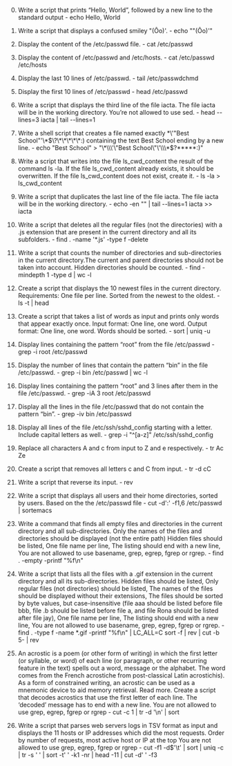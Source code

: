 0. Write a script that prints “Hello, World”, followed by a new line to the standard output - echo Hello, World


1. Write a script that displays a confused smiley "(Ôo)'. - echo "\"(Ôo)'"


2. Display the content of the /etc/passwd file. - cat /etc/passwd


3. Display the content of /etc/passwd and /etc/hosts. - cat /etc/passwd /etc/hosts


4. Display the last 10 lines of /etc/passwd. - tail /etc/passwdchmd


5. Display the first 10 lines of /etc/passwd - head /etc/passwd


6. Write a script that displays the third line of the file iacta. The file iacta will be in the working directory. You’re not allowed to use sed. - head --lines=3 iacta | tail --lines=1


7. Write a shell script that creates a file named exactly \*\\'"Best School"\'\\*$\?\*\*\*\*\*:) containing the text Best School ending by a new line. - echo "Best School" > "\*\\\'\"Best School\"\'\\\*$\?\*\*\*\*\*:)"


8. Write a script that writes into the file ls_cwd_content the result of the command ls -la. If the file ls_cwd_content already exists, it should be overwritten. If the file ls_cwd_content does not exist, create it. - ls -la > ls_cwd_content


9. Write a script that duplicates the last line of the file iacta. The file iacta will be in the working directory. - echo -en "" | tail --lines=1 iacta >> iacta


10. Write a script that deletes all the regular files (not the directories) with a .js extension that are present in the current directory and all its subfolders. - find . -name '*.js' -type f -delete


11. Write a script that counts the number of directories and sub-directories in the current directory.The current and parent directories should not be taken into account. Hidden directories should be counted. - find -mindepth 1 -type d | wc -l


12. Create a script that displays the 10 newest files in the current directory. Requirements: One file per line. Sorted from the newest to the oldest. - ls -t | head


13. Create a script that takes a list of words as input and prints only words that appear exactly once. Input format: One line, one word. Output format: One line, one word. Words should be sorted. - sort | uniq -u


14. Display lines containing the pattern “root” from the file /etc/passwd - grep -i root /etc/passwd


15. Display the number of lines that contain the pattern “bin” in the file /etc/passwd. - grep -i bin /etc/passwd | wc -l


16. Display lines containing the pattern “root” and 3 lines after them in the file /etc/passwd. - grep -iA 3 root /etc/passwd


17. Display all the lines in the file /etc/passwd that do not contain the pattern “bin”. - grep -iv bin /etc/passwd


18. Display all lines of the file /etc/ssh/sshd_config starting with a letter. Include capital letters as well. - grep -i "^[a-z]" /etc/ssh/sshd_config


19. Replace all characters A and c from input to Z and e respectively. - tr Ac Ze


20. Create a script that removes all letters c and C from input. - tr -d cC


21. Write a script that reverse its input. - rev


22. Write a script that displays all users and their home directories, sorted by users. Based on the the /etc/passwd file - cut -d':' -f1,6 /etc/passwd | sortemacs  


23. Write a command that finds all empty files and directories in the current directory and all sub-directories. Only the names of the files and directories should be displayed (not the entire path) Hidden files should be listed, One file name per line, The listing should end with a new line, You are not allowed to use basename, grep, egrep, fgrep or rgrep. - find . -empty -printf "%f\n"


24. Write a script that lists all the files with a .gif extension in the current directory and all its sub-directories. Hidden files should be listed, Only regular files (not directories) should be listed, The names of the files should be displayed without their extensions, The files should be sorted by byte values, but case-insensitive (file aaa should be listed before file bbb, file .b should be listed before file a, and file Rona should be listed after file jay), One file name per line, The listing should end with a new line, You are not allowed to use basename, grep, egrep, fgrep or rgrep. - find . -type f -name \*.gif -printf "%f\n" | LC_ALL=C sort -f | rev | cut -b 5- | rev 


25. An acrostic is a poem (or other form of writing) in which the first letter (or syllable, or word) of each line (or paragraph, or other recurring feature in the text) spells out a word, message or the alphabet. The word comes from the French acrostiche from post-classical Latin acrostichis). As a form of constrained writing, an acrostic can be used as a mnemonic device to aid memory retrieval. Read more. Create a script that decodes acrostics that use the first letter of each line. The ‘decoded’ message has to end with a new line. You are not allowed to use grep, egrep, fgrep or rgrep - cut -c 1 | tr -d '\n' | sort


26. Write a script that parses web servers logs in TSV format as input and displays the 11 hosts or IP addresses which did the most requests. Order by number of requests, most active host or IP at the top You are not allowed to use grep, egrep, fgrep or rgrep - cut -f1 -d$'\t' | sort | uniq -c | tr -s ' ' | sort -t' ' -k1 -nr | head -11 | cut -d' ' -f3